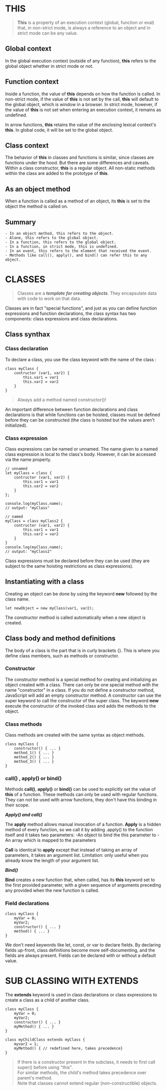 
# THIS
 
 > **This** is a property of an execution context (global, function or eval) that, in non-strict mode, is always a reference to an object and in strict mode can be any value.
 
## Global context

In the global execution context (outside of any function), **this** refers to the global object whether in strict mode or not. 

## Function context

Inside a function, the value of **this** depends on how the function is called. In non-strict mode, if the value of **this** is not set by the call, **this** will default to the global object, which is window in a browser. In strict mode, however, if the value of **this** is not set when entering an execution context, it remains as undefined.

In arrow functions, **this** retains the value of the enclosing lexical context's **this**. In global code, it will be set to the global object.

## Class context

The behavior of **this** in classes and functions is similar, since classes are functions under the hood. But there are some differences and caveats.
Within a class constructor, **this** is a regular object. All non-static methods within the class are added to the prototype of **this**.

## As an object method

When a function is called as a method of an object, its **this** is set to the object the method is called on. 

## Summary

	- In an object method, this refers to the object.
	- Alone, this refers to the global object.
	- In a function, this refers to the global object.
	- In a function, in strict mode, this is undefined.
	- In an event, this refers to the element that received the event.
	- Methods like call(), apply(), and bind() can refer this to any object.


# CLASSES

> Classes are a ***template for creating objects***. They encapsulate data with code to work on that data. 

Classes are in fact "special functions", and just as you can define function expressions and function declarations, the class syntax has two components: class expressions and class declarations.

## Class synthax

### Class declaration
To declare a class, you use the class keyword with the name of the class :

``` 
class myClass {
	contructor (var1, var2) {
		this.var1 = var1
		this.var2 = var2
	}
}
```
> Always add a method named constructor()!

An important difference between function declarations and class declarations is that while functions can be hoisted, classes must be defined before they can be constructed (the class is hoisted but the values aren't initialized).

### Class expression

Class expressions can be named or unnamed. The name given to a named class expression is local to the class's body. However, it can be accessed via the name property. 

```
// unnamed
let myClass = class {
	contructor (var1, var2) {
		this.var1 = var1
		this.var2 = var2
	}
};
	
console.log(myClass.name);
// output: "myClass"

// named
myClass = class myClass2 {
	contructor (var1, var2) {
		this.var1 = var1
		this.var2 = var2
	}
}
console.log(myClass.name);
// output: "myClass2"
```

Class expressions must be declared before they can be used (they are subject to the same hoisting restrictions as class expressions).

## Instantiating with a class

Creating an object can be done by using the keyword **new** followed by the class name.
```
let newObject = new myClass(var1, var2);
```
The constructor method is called automatically when a new object is created. 

## Class body and method definitions

The body of a class is the part that is in curly brackets {}. This is where you define class members, such as methods or constructor. 

### Constructor

The constructor method is a special method for creating and initializing an object created with a class. There can only be one special method with the name "constructor" in a class.
If you do not define a constructor method, JavaScript will add an empty constructor method. 
A constructor can use the super keyword to call the constructor of the super class.
The keyword **new** execute the constructor of the invoked class and adds the methods to the object.


### Class methods

Class methods are created with the same syntax as object methods.

```
class myClass {
	constructor() { ... }
	method_1() { ... }
	method_2() { ... }
	method_3() { ... }
}
```

### call() , apply() or bind()

Methods **call()**, **apply()** or **bind()** can be used to explicitly set the value of **this** of a function.
These methods can only be used with regular functions. They can not be used with arrow functions, they don't have this binding in their scope.


***Apply() and call()***

The **apply** method allows manual invocation of a function.
**Apply** is a hidden method of every function, so we call it by adding .apply() to the function itself and it takes two parameters: 
	-An object to bind the this parameter to
	-An array which is mapped to the parameters

**Call** is identical to **apply** except that instead of taking an array of parameters, it takes an argument list. Limitation: only useful when you already know the length of your argument list.

***Bind()***

**Bind** creates a new function that, when called, has its **this** keyword set to the first provided parameter, with a given sequence of arguments preceding any provided when the new function is called.

### Field declarations

```
class myClass {
	myVar = 0;
	myVar2;
	constructor() { ... }
	method() { ... }
}
```
We don't need keywords like let, const, or var to declare fields.
By declaring fields up-front, class definitions become more self-documenting, and the fields are always present.
Fields can be declared with or without a default value.

# SUB CLASSING WITH EXTENDS

The **extends** keyword is used in class declarations or class expressions to create a class as a child of another class.

```
class myClass {
	myVar = 0;
	myVar2;
	constructor() { ... }
	myMethod() { ... }
}
	
class myChildClass extends myClass {
	myvar2 = 1;
	myMethod() { // redefined here, takes precedence}
}
```

> If there is a constructor present in the subclass, it needs to first call super() before using "this". <br> For similar methods, the child's method takes precedence over parent's method. <br> Note that classes cannot extend regular (non-constructible) objects. 

